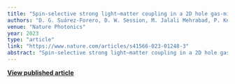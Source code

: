 ```yaml
---
title: "Spin-selective strong light–matter coupling in a 2D hole gas-microcavity system"
authors: "D. G. Suárez-Forero, D. W. Session, M. Jalali Mehrabad, P. Knüppel, S. Faelt, W. Wegscheider, M. Hafezi"
venue: "Nature Photonics"
year: 2023
type: "article"
link: "https://www.nature.com/articles/s41566-023-01248-3"
abstract: "Spin-selective strong light–matter coupling in a 2D hole gas-microcavity system demonstrating circular-polarization dependence of vacuum Rabi splitting."
---
```


**[View published article](https://www.nature.com/articles/s41566-023-01248-3)**
